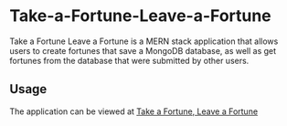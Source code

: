 ﻿# Take-a-Fortune-Leave-a-Fortune

Take a Fortune Leave a Fortune is a MERN stack application that allows users to create fortunes that save a MongoDB database, as well as get fortunes from the database that were submitted by other users.

## Usage

The application can be viewed at [Take a Fortune, Leave a Fortune](https://takeafortuneleaveafortune.herokuapp.com)
